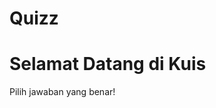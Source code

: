 # Quizz
<html lang="id">
<head>
    <meta charset="UTF-8">
    <meta name="viewport" content="width=device-width, initial-scale=1.0">
    <title>Quizz</title>
</head>
<body>
    <h1>Selamat Datang di Kuis</h1>
    <p>Pilih jawaban yang benar!</p>
</body>
</html>

<!DOCTYPE html>
<html>
<head>
    <title>Kuis Pengetahuan Umum</title>
    <script>
        function cekJawaban() {
            let skor = 0;

            // Mengambil jawaban yang dipilih
            let jawaban1 = document.querySelector('input[name="soal1"]:checked');
            let jawaban2 = document.querySelector('input[name="soal2"]:checked');
            let jawaban3 = document.querySelector('input[name="soal3"]:checked');
            let jawaban4 = document.querySelector('input[name="soal4"]:checked');
            let jawaban5 = document.querySelector('input[name="soal5"]:checked');

            // Memeriksa jawaban yang benar
            if (jawaban1 && jawaban1.value === "c") skor++;
            if (jawaban2 && jawaban2.value === "c") skor++;
            if (jawaban3 && jawaban3.value === "c") skor++;
            if (jawaban4 && jawaban4.value === "b") skor++;
            if (jawaban5 && jawaban5.value === "c") skor++;

            // Menampilkan hasil
            alert("Skor Anda: " + skor + "/5");
        }
    </script>
</head>
<body>
    <h2>Kuis Pengetahuan Umum</h2>
    
    <p>1. Ibukota dari negara Jepang adalah...</p>
    <input type="radio" name="soal1" value="a"> Beijing<br>
    <input type="radio" name="soal1" value="b"> Seoul<br>
    <input type="radio" name="soal1" value="c"> Tokyo<br>
    <input type="radio" name="soal1" value="d"> Bangkok<br>

    <p>2. Siapakah penemu bola lampu?</p>
    <input type="radio" name="soal2" value="a"> Nikola Tesla<br>
    <input type="radio" name="soal2" value="b"> Albert Einstein<br>
    <input type="radio" name="soal2" value="c"> Thomas Alva Edison<br>
    <input type="radio" name="soal2" value="d"> Isaac Newton<br>

    <p>3. Gunung tertinggi di dunia adalah...</p>
    <input type="radio" name="soal3" value="a"> Gunung Kilimanjaro<br>
    <input type="radio" name="soal3" value="b"> Gunung Elbrus<br>
    <input type="radio" name="soal3" value="c"> Gunung Everest<br>
    <input type="radio" name="soal3" value="d"> Gunung Fuji<br>

    <p>4. Planet mana yang dikenal sebagai 'Planet Merah'?</p>
    <input type="radio" name="soal4" value="a"> Venus<br>
    <input type="radio" name="soal4" value="b"> Mars<br>
    <input type="radio" name="soal4" value="c"> Jupiter<br>
    <input type="radio" name="soal4" value="d"> Saturnus<br>

    <p>5. Berapakah hasil dari 25 × 4?</p>
    <input type="radio" name="soal5" value="a"> 50<br>
    <input type="radio" name="soal5" value="b"> 75<br>
    <input type="radio" name="soal5" value="c"> 100<br>
    <input type="radio" name="soal5" value="d"> 125<br>

    <br><br>
    <button onclick="cekJawaban()">Submit</button>
</body>
</html>
